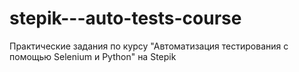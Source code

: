 # stepik---auto-tests-course
Практические задания по курсу "Автоматизация тестирования с помощью Selenium и Python" на Stepik
